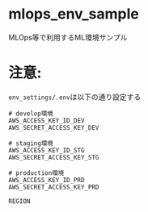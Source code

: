 # mlops_env_sample
MLOps等で利用するML環境サンプル

# 注意:

`env_settings/.env`は以下の通り設定する

```.env
# develop環境
AWS_ACCESS_KEY_ID_DEV
AWS_SECRET_ACCESS_KEY_DEV

# staging環境
AWS_ACCESS_KEY_ID_STG
AWS_SECRET_ACCESS_KEY_STG

# production環境
AWS_ACCESS_KEY_ID_PRD
AWS_SECRET_ACCESS_KEY_PRD

REGION
```
